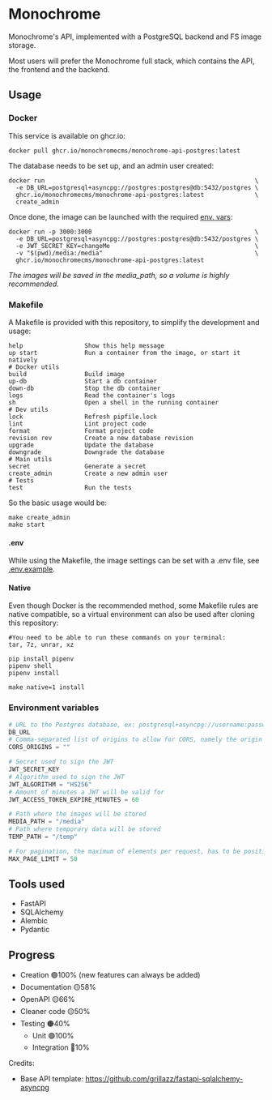 # Monochrome
Monochrome's API, implemented with a PostgreSQL backend and FS image storage.

Most users will prefer the Monochrome full stack, which contains the API, the frontend and the backend.

## Usage
### Docker
This service is available on ghcr.io:
```shell
docker pull ghcr.io/monochromecms/monochrome-api-postgres:latest
```
The database needs to be set up, and an admin user created:
```shell
docker run                                                          \
  -e DB_URL=postgresql+asyncpg://postgres:postgres@db:5432/postgres \
  ghcr.io/monochromecms/monochrome-api-postgres:latest              \
  create_admin
```
Once done, the image can be launched with the required [env. vars](#environment-variables):
```shell
docker run -p 3000:3000                                             \
  -e DB_URL=postgresql+asyncpg://postgres:postgres@db:5432/postgres \
  -e JWT_SECRET_KEY=changeMe                                        \
  -v "$(pwd)/media:/media"                                          \
  ghcr.io/monochromecms/monochrome-api-postgres:latest
```
*The images will be saved in the media_path, so a volume is highly recommended.*
### Makefile
A Makefile is provided with this repository, to simplify the development and usage:
```
help                 Show this help message
up start             Run a container from the image, or start it natively
# Docker utils
build                Build image
up-db                Start a db container
down-db              Stop the db container
logs                 Read the container's logs
sh                   Open a shell in the running container
# Dev utils
lock                 Refresh pipfile.lock
lint                 Lint project code
format               Format project code
revision rev         Create a new database revision
upgrade              Update the database
downgrade            Downgrade the database
# Main utils
secret               Generate a secret
create_admin         Create a new admin user
# Tests
test                 Run the tests
```
So the basic usage would be:
```shell
make create_admin
make start
```
#### .env
While using the Makefile, the image settings can be set with a .env file, see [.env.example](.env.example).
#### Native
Even though Docker is the recommended method, some Makefile rules are native compatible, so
a virtual environment can also be used after cloning this repository:
```shell
#You need to be able to run these commands on your terminal:
tar, 7z, unrar, xz
```
```shell
pip install pipenv
pipenv shell
pipenv install

make native=1 install
```

### Environment variables
```python
# URL to the Postgres database, ex: postgresql+asyncpg://username:password@db:5432/name
DB_URL
# Comma-separated list of origins to allow for CORS, namely the origin of your frontend
CORS_ORIGINS = ""

# Secret used to sign the JWT
JWT_SECRET_KEY
# Algorithm used to sign the JWT
JWT_ALGORITHM = "HS256"
# Amount of minutes a JWT will be valid for
JWT_ACCESS_TOKEN_EXPIRE_MINUTES = 60

# Path where the images will be stored
MEDIA_PATH = "/media"
# Path where temporary data will be stored
TEMP_PATH = "/temp"

# For pagination, the maximum of elements per request, has to be positive
MAX_PAGE_LIMIT = 50
```

## Tools used
* FastAPI
* SQLAlchemy
* Alembic
* Pydantic

## Progress
* Creation 🟢100% (new features can always be added)
* Documentation 🟡58%
* OpenAPI 🟡66%
* Cleaner code 🟡50%
* Testing 🟠40%
  * Unit 🟢100%
  * Integration 🔴10%
  
Credits:
* Base API template: https://github.com/grillazz/fastapi-sqlalchemy-asyncpg
